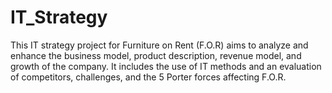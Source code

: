 # IT_Strategy
This IT strategy project for Furniture on Rent (F.O.R) aims to analyze and enhance the business model, product description, revenue model, and growth of the company. It includes the use of IT methods and an evaluation of competitors, challenges, and the 5 Porter forces affecting F.O.R. 
